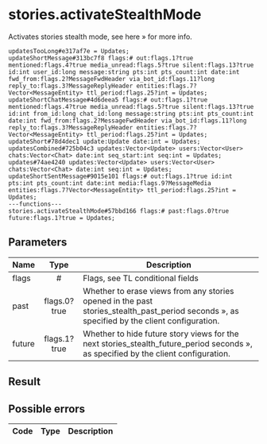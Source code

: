 # stories.activateStealthMode
Activates stories stealth mode, see here » for more info.

```
updatesTooLong#e317af7e = Updates;
updateShortMessage#313bc7f8 flags:# out:flags.1?true mentioned:flags.4?true media_unread:flags.5?true silent:flags.13?true id:int user_id:long message:string pts:int pts_count:int date:int fwd_from:flags.2?MessageFwdHeader via_bot_id:flags.11?long reply_to:flags.3?MessageReplyHeader entities:flags.7?Vector<MessageEntity> ttl_period:flags.25?int = Updates;
updateShortChatMessage#4d6deea5 flags:# out:flags.1?true mentioned:flags.4?true media_unread:flags.5?true silent:flags.13?true id:int from_id:long chat_id:long message:string pts:int pts_count:int date:int fwd_from:flags.2?MessageFwdHeader via_bot_id:flags.11?long reply_to:flags.3?MessageReplyHeader entities:flags.7?Vector<MessageEntity> ttl_period:flags.25?int = Updates;
updateShort#78d4dec1 update:Update date:int = Updates;
updatesCombined#725b04c3 updates:Vector<Update> users:Vector<User> chats:Vector<Chat> date:int seq_start:int seq:int = Updates;
updates#74ae4240 updates:Vector<Update> users:Vector<User> chats:Vector<Chat> date:int seq:int = Updates;
updateShortSentMessage#9015e101 flags:# out:flags.1?true id:int pts:int pts_count:int date:int media:flags.9?MessageMedia entities:flags.7?Vector<MessageEntity> ttl_period:flags.25?int = Updates;
---functions---
stories.activateStealthMode#57bbd166 flags:# past:flags.0?true future:flags.1?true = Updates;
```

## Parameters
| Name | Type | Description |
| ---- | :----: | ----------- |
| flags | # | Flags, see TL conditional fields |
| past | flags.0?true | Whether to erase views from any stories opened in the past stories_stealth_past_period seconds », as specified by the client configuration. |
| future | flags.1?true | Whether to hide future story views for the next stories_stealth_future_period seconds », as specified by the client configuration. |


## Result


## Possible errors
| Code | Type | Description |
| ---- | :----: | ----------- |

